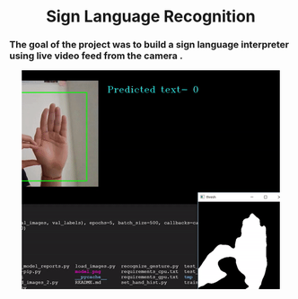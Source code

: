 <h1 align='center'>Sign Language Recognition</h1>
<h3>The goal of the project was to build a sign language interpreter using live video feed from the camera .</h3>
<p align='center'><img src='https://github.com/SusanketSarkar/Sign-Language-Recognition/blob/main/example.gif'></p>

